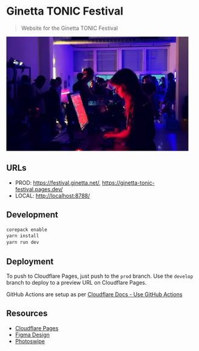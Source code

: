 # Ginetta TONIC Festival

> Website for the Ginetta TONIC Festival

![Live coding](src/images/live-coders.jpg)

## URLs

- PROD: <https://festival.ginetta.net/>, <https://ginetta-tonic-festival.pages.dev/>
- LOCAL: <http://localhost:8788/>

## Development

```bash
corepack enable
yarn install
yarn run dev
```

## Deployment

To push to Cloudflare Pages, just push to the `prod` branch. Use the `develop` branch to deploy to a preview URL on Cloudflare Pages.

GitHub Actions are setup as per [Cloudflare Docs - Use GitHub Actions](https://developers.cloudflare.com/pages/how-to/use-direct-upload-with-continuous-integration/#use-github-actions)

## Resources

- [Cloudflare Pages](https://pages.cloudflare.com/)
- [Figma Design](https://www.figma.com/design/OtaiYriDbHIteNmOPRrh4m/GTonic-Festival_2024?node-id=0-1&node-type=canvas&t=C2M4LIcW7aZayJ5U-0)
- [Photoswipe](https://photoswipe.com/)

